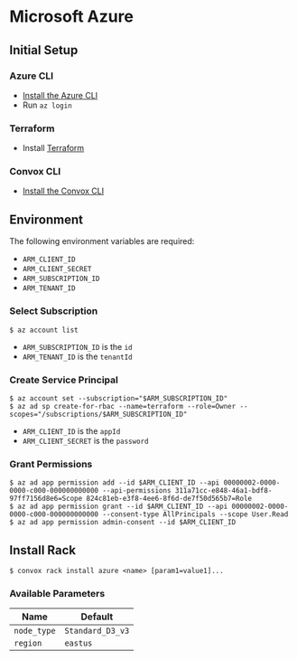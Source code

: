 # Microsoft Azure

## Initial Setup

### Azure CLI

- [Install the Azure CLI](https://docs.microsoft.com/en-us/cli/azure/install-azure-cli?view=azure-cli-latest)
- Run `az login`

### Terraform

- Install [Terraform](https://learn.hashicorp.com/terraform/getting-started/install.html)

### Convox CLI

- [Install the Convox CLI](../cli.md)

## Environment

The following environment variables are required:

- `ARM_CLIENT_ID`
- `ARM_CLIENT_SECRET`
- `ARM_SUBSCRIPTION_ID`
- `ARM_TENANT_ID`

### Select Subscription

    $ az account list

- `ARM_SUBSCRIPTION_ID` is the `id`
- `ARM_TENANT_ID` is the `tenantId`

### Create Service Principal

    $ az account set --subscription="$ARM_SUBSCRIPTION_ID"
    $ az ad sp create-for-rbac --name=terraform --role=Owner --scopes="/subscriptions/$ARM_SUBSCRIPTION_ID"

- `ARM_CLIENT_ID` is the `appId`
- `ARM_CLIENT_SECRET` is the `password`

### Grant Permissions

    $ az ad app permission add --id $ARM_CLIENT_ID --api 00000002-0000-0000-c000-000000000000 --api-permissions 311a71cc-e848-46a1-bdf8-97ff7156d8e6=Scope 824c81eb-e3f8-4ee6-8f6d-de7f50d565b7=Role
    $ az ad app permission grant --id $ARM_CLIENT_ID --api 00000002-0000-0000-c000-000000000000 --consent-type AllPrincipals --scope User.Read
    $ az ad app permission admin-consent --id $ARM_CLIENT_ID 

## Install Rack

    $ convox rack install azure <name> [param1=value1]...

### Available Parameters

| Name        | Default          |
| ----------- | ---------------- |
| `node_type` | `Standard_D3_v3` |
| `region`    | `eastus`         |